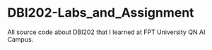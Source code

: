 # DBI202-Labs_and_Assignment
All source code about DBI202 that I learned at FPT University QN AI Campus.
